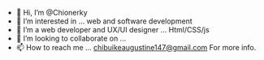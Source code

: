 - 👋 Hi, I’m @Chionerky
- 👀 I’m interested in ... web and software development
- 🌱 I’m a web developer and UX/UI designer ... Html/CSS/js
- 💞️ I’m looking to collaborate on ...
- 📫 How to reach me ... chibuikeaugustine147@gmail.com
For more info.

<!---
Chionerky/Chionerky is a ✨ special ✨ repository because its `README.md` (this file) appears on your GitHub profile.
You can click the Preview link to take a look at your changes.
--->
